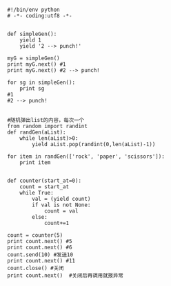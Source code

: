 <pre><code>
#!/bin/env python
# -*- coding:utf8 -*- 


def simpleGen():
    yield 1
    yield '2 --> punch!'

myG = simpleGen()
print myG.next() #1
print myG.next() #2 --> punch!

for sg in simpleGen(): 
    print sg
#1
#2 --> punch!


#随机弹出list的内容，每次一个
from random import randint
def randGen(aList):
    while len(aList)>0:
        yield aList.pop(randint(0,len(aList)-1))

for item in randGen(['rock', 'paper', 'scissors']):
    print item


def counter(start_at=0):
    count = start_at
    while True:
        val = (yield count) 
        if val is not None:
            count = val
        else:
            count+=1

count = counter(5)
print count.next() #5
print count.next() #6
count.send(10) #发送10
print count.next() #11
count.close() #关闭
print count.next()  #关闭后再调用就报异常

</code></pre>

